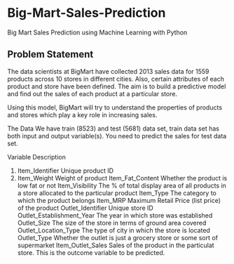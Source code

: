 # Big-Mart-Sales-Prediction
Big Mart Sales Prediction using Machine Learning with Python


## Problem Statement
The data scientists at BigMart have collected 2013 sales data for 1559 products across 10 stores in different cities. Also, certain attributes of each product and store have been defined. The aim is to build a predictive model and find out the sales of each product at a particular store.

Using this model, BigMart will try to understand the properties of products and stores which play a key role in increasing sales.

The Data
We have train (8523) and test (5681) data set, train data set has both input and output variable(s). You need to predict the sales for test data set.

Variable	                    Description
01. Item_Identifier              	Unique product ID
02. Item_Weight	                  Weight of product
Item_Fat_Content	            Whether the product is low fat or not
Item_Visibility	              The % of total display area of all products in a store allocated to the particular product
Item_Type	                    The category to which the product belongs
Item_MRP	                    Maximum Retail Price (list price) of the product
Outlet_Identifier	            Unique store ID
Outlet_Establishment_Year	    The year in which store was established
Outlet_Size	                  The size of the store in terms of ground area covered
Outlet_Location_Type	        The type of city in which the store is located
Outlet_Type	                  Whether the outlet is just a grocery store or some sort of supermarket
Item_Outlet_Sales	            Sales of the product in the particulat store. This is the outcome variable to be predicted.
